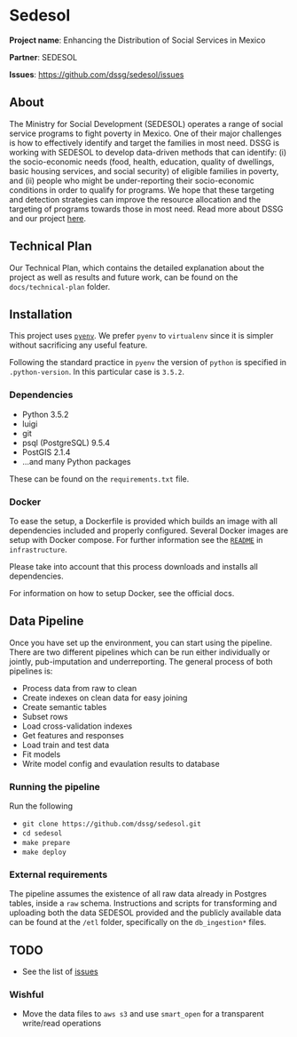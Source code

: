 Sedesol
=======================

**Project name**: Enhancing the Distribution of Social Services in Mexico

**Partner**: SEDESOL 

**Issues**: https://github.com/dssg/sedesol/issues

## About 

The Ministry for Social Development (SEDESOL) operates a range of social
service programs to fight poverty in Mexico. One of their major challenges is
how to effectively identify and target the families in most need. DSSG is
working with SEDESOL to develop data-driven methods that can identify: (i) the
socio-economic needs (food, health, education, quality of dwellings, basic
housing services, and social security) of eligible families in poverty, and (ii)
people who might be under-reporting their socio-economic conditions in order to
qualify for programs. We hope that these targeting and detection strategies can
improve the resource allocation and the targeting of programs towards those in
most need. Read more about DSSG and our project
[here](https://dssg.uchicago.edu/).

 
## Technical Plan

Our Technical Plan, which contains the detailed explanation about the project
as well as results and future work, can be found on the `docs/technical-plan`
folder.

## Installation

This project uses [`pyenv`](https://github.com/yyuu/pyenv). We prefer
`pyenv` to `virtualenv` since it is simpler without sacrificing any useful
feature.

Following the standard practice in `pyenv` the version of `python` is specified
in  `.python-version`. In this particular case is `3.5.2`.

### Dependencies

* Python 3.5.2
* luigi
* git
* psql (PostgreSQL) 9.5.4
* PostGIS 2.1.4
* ...and many Python packages

These can be found on the `requirements.txt` file. 

### Docker

To ease the setup, a Dockerfile is provided which builds an image with all
dependencies included and properly configured. Several Docker images are setup
with Docker compose. For further information see the
[`README`](https://github.com/dssg/sedesol/blob/master/infrastructure/README.md)
in `infrastructure`. 

Please take into account that this process downloads and installs all
dependencies.

For information on how to setup Docker, see the official docs.	

## Data Pipeline

Once you have set up the environment, you can start using the pipeline. There
are two different pipelines which can be run either individually or jointly,
pub-imputation and underreporting. The general process of both pipelines is:

* Process data from raw to clean
* Create indexes on clean data for easy joining
* Create semantic tables
* Subset rows
* Load cross-validation indexes
* Get features and responses
* Load train and test data 
* Fit models
* Write model config and evaulation results to database

### Running the pipeline

Run the following

- `git clone https://github.com/dssg/sedesol.git`
- `cd sedesol`
- `make prepare`
- `make deploy`

### External requirements

The pipeline assumes the existence of all raw data already in Postgres tables,
inside a `raw` schema. Instructions and scripts for transforming and uploading
both the data SEDESOL provided and the publicly available data can be found at
the `/etl` folder, specifically on the `db_ingestion*` files.

## TODO

- See the list of [issues](https://github.com/dssg/sedesol/issues)

### Wishful

- Move the data files to `aws s3` and use `smart_open` for a transparent
  write/read operations

